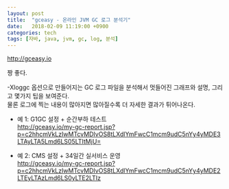 ```yaml
---
layout: post
title:  "gceasy - 온라인 JVM GC 로그 분석기"
date:   2018-02-09 11:19:00 +0900
categories: tech
tags: [자바, java, jvm, gc, log, 분석]
---
```


http://gceasy.io

짱 좋다.

-Xloggc 옵션으로 만들어지는 GC 로그 파일을 분석해서 멋들어진 그래프와 설명, 그리고 몇가지 팁을 보여준다.  
물론 로그에 찍는 내용이 많아지면 많아질수록 더 자세한 결과가 튀어나온다.

* 예 1: G1GC 설정 + 순간부하 테스트  
  http://gceasy.io/my-gc-report.jsp?p=c2hhcmVkLzIwMTcvMDIvOS8tLXdlYmFwcC1mcm9udC5nYy4yMDE3LTAyLTA5Lmd6LS05LTItMjU=

* 예 2: CMS 설정 + 34일간 실서비스 운영  
  http://gceasy.io/my-gc-report.jsp?p=c2hhcmVkLzIwMTcvMDIvOS8tLXdlYmFwcC1mcm9udC5nYy4yMDE2LTEyLTAzLmd6LS0yLTE2LTIz

